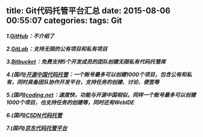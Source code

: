 title: Git代码托管平台汇总
date: 2015-08-06 00:55:07
categories:
tags: Git
---

***1.[GitHub](https://github.com/)：不介绍了***

***2.[GitLab](https://about.gitlab.com/)：支持无限的公有项目和私有项目***

***3.[Bitbucket](https://bitbucket.org/)：免费支持5个开发成员的团队创建无限私有代码托管库***

***4.(国内)[开源中国代码托管](http://git.oschina.net/)：一个账号最多可以创建1000个项目，包含公有和私有，同时具备团队协作开发平台，支持任务的创建、讨论、便签等***

***5.(国内)[coding.net](https://coding.net/home.html)：速度快，功能与开源中国相似，同样一个账号最多可以创建1000个项目，也支持任务的创建等，同时还有WebIDE***

***6.(国内)[CSDN代码托管](https://code.csdn.net/)***

***7.(国内)[京东代码托管平台](https://code.jd.com/)***